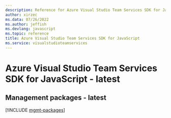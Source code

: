 ```yaml
---
description: Reference for Azure Visual Studio Team Services SDK for JavaScript
author: xirzec
ms.data: 07/26/2022
ms.author: jeffish
ms.devlang: javascript
ms.topic: reference
title: Azure Visual Studio Team Services SDK for JavaScript
ms.service: visualstudioteamservices
---
```

# Azure Visual Studio Team Services SDK for JavaScript - latest

## Management packages - latest
[!INCLUDE [mgmt-packages](visual-studio-team-services-mgmt-index.md)]